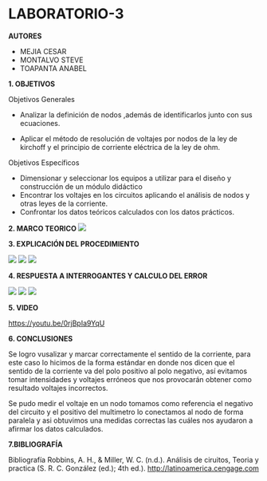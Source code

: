 # LABORATORIO-3

**AUTORES**

- MEJIA CESAR
- MONTALVO STEVE
- TOAPANTA ANABEL

**1. OBJETIVOS**

Objetivos Generales


- Analizar la definición de nodos ,además de identificarlos junto con sus ecuaciones.

- Aplicar el método de resolución de voltajes por nodos de la ley de kirchoff y el principio de corriente eléctrica de la ley de ohm.

Objetivos Específicos

- Dimensionar y seleccionar los equipos a utilizar para el diseño y construcción de un módulo didáctico 
- Encontrar los voltajes en los circuitos aplicando el análisis de nodos y otras leyes de la corriente.
- Confrontar los datos teóricos calculados con los datos prácticos.

**2. MARCO TEORICO**
![](https://github.com/Anabeltoapanta/LABORATORIO-3/blob/main/Laboratorio%203.jpg)

**3. EXPLICACIÓN DEL PROCEDIMIENTO**

![](https://github.com/Anabeltoapanta/LABORATORIO-3/blob/main/1.jpg)
![](https://github.com/Anabeltoapanta/LABORATORIO-3/blob/main/2.jpg)
![](https://github.com/Anabeltoapanta/LABORATORIO-3/blob/main/3.jpg)

**4. RESPUESTA A INTERROGANTES Y CALCULO DEL ERROR**

![](https://github.com/Anabeltoapanta/LABORATORIO-3/blob/main/4.jpg)
![](https://github.com/Anabeltoapanta/LABORATORIO-3/blob/main/5.jpg)
![](https://github.com/Anabeltoapanta/LABORATORIO-3/blob/main/6.jpg)

**5. VIDEO**

https://youtu.be/0rjBpIa9YqU


**6. CONCLUSIONES**

Se logro vusalizar y marcar correctamente el sentido de la corriente, para este caso lo hicimos de la forma estándar en donde nos dicen que el sentido de la corriente va del polo positivo al polo negativo, así evitamos tomar intensidades y voltajes erróneos que nos provocarán obtener como resultado voltajes incorrectos.

Se pudo medir el voltaje en un nodo tomamos como referencia el negativo del circuito y el positivo del multimetro lo conectamos al nodo de forma paralela y asi obtuvimos una medidas correctas las cuáles nos ayudaron a afirmar los datos calculados.


**7.BIBLIOGRAFÍA**

Bibliografía
 Robbins, A. H., & Miller, W. C. (n.d.). Análisis de ciruitos, Teoria y practica (S. R. C. González (ed.); 4th ed.). http://latinoamerica.cengage.com

